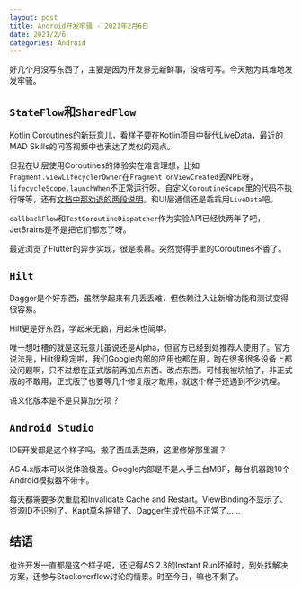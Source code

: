 ```yaml
---
layout: post
title: Android开发牢骚 - 2021年2月6日
date: 2021/2/6
categories: Android
---
```


好几个月没写东西了，主要是因为开发界无新鲜事，没啥可写。今天勉为其难地发发牢骚。

<!--more-->

## `StateFlow`和`SharedFlow`

Kotlin Coroutines的新玩意儿，看样子要在Kotlin项目中替代LiveData，最近的MAD Skills的问答视频中也表达了类似的观点。

但我在UI层使用Coroutines的体验实在难言理想，比如`Fragment.viewLifecyclerOwner`在`Fragment.onViewCreated`丢NPE呀，`lifecycleScope.launchWhen`不正常运行呀、自定义`CoroutineScope`里的代码不执行呀等，还有[文档中那劝退的两段说明](https://developer.android.com/kotlin/flow/stateflow-and-sharedflow)。和UI层通信还是乖乖用`LiveData`吧。

`callbackFlow`和`TestCoroutineDispatcher`作为实验API已经快两年了吧，JetBrains是不是把它们都忘了呀。

最近浏览了Flutter的异步实现，很是羡慕。突然觉得手里的Coroutines不香了。

## `Hilt`

Dagger是个好东西，虽然学起来有几丢丢难，但依赖注入让新增功能和测试变得很容易。

Hilt更是好东西，学起来无脑，用起来也简单。

唯一想吐槽的就是这玩意儿虽说还是Alpha，但官方已经到处推荐人使用了。官方说法是，Hilt很稳定啦，我们Google内部的应用也都在用，跑在很多很多设备上都没问题啊，只不过想在正式版前再加点东西、改点东西。可惜我被坑怕了，非正式版的不敢用，正式版了也要等几个修复版才敢用，就这个样子还遇到不少坑哩。

语义化版本是不是只算加分项？

## `Android Studio`

IDE开发都是这个样子吗，搬了西瓜丢芝麻，这里修好那里漏？

AS 4.x版本可以说体验极差。Google内部是不是人手三台MBP，每台机器跑10个Android模拟器不带卡。

每天都需要多次重启和Invalidate Cache and Restart。ViewBinding不显示了、资源ID不识别了、Kapt莫名报错了、Dagger生成代码不正常了……

## 结语

也许开发一直都是这个样子吧，还记得AS 2.3的Instant Run坏掉时，到处找解决方案，还参与Stackoverflow讨论的情景。时至今日，嘛也不剩了。
